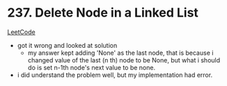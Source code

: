 # 237. Delete Node in a Linked List  
[LeetCode](https://leetcode.com/problems/delete-node-in-a-linked-list/description/)


- got it wrong and looked at solution
  - my answer kept adding 'None' as the last node, that is because
  i changed value of the last (n th) node to be None,
  but what i should do is set n-1th node's next value to be none.
- i did understand the problem well, but my implementation had error.
